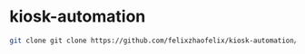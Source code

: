 # kiosk-automation

```bash
git clone git clone https://github.com/felixzhaofelix/kiosk-automation/tree/master
```
